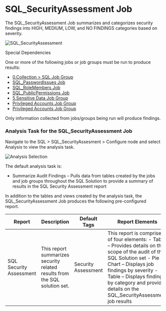# SQL_SecurityAssessment Job

The SQL_SecurityAssessment Job summarizes and categorizes security findings into HIGH, MEDIUM, LOW,
and NO FINDINGS categories based on severity.

![SQL_SecurityAssessment](/img/product_docs/accessanalyzer/solutions/databases/sql/sqljobgroup49.webp)

Special Dependencies

One or more of the following jobs or job groups must be run to produce results:

- [0.Collection > SQL Job Group](/docs/accessanalyzer/12.0/solutions/databases/sql/collection/overview.md)
- [SQL_PasswordIssues Job](/docs/accessanalyzer/12.0/solutions/databases/sql/usersroles/sql_passwordissues.md)
- [SQL_RoleMembers Job](/docs/accessanalyzer/12.0/solutions/databases/sql/usersroles/sql_rolemembers.md)
- [SQL_PublicPermissions Job](/docs/accessanalyzer/12.0/solutions/databases/sql/permissions/sql_publicpermissions.md)
- [5.Sensitive Data Job Group](/docs/accessanalyzer/12.0/solutions/databases/sql/sensitivedata/overview.md)
- [Privileged Accounts Job Group](/docs/accessanalyzer/12.0/solutions/windows/privilegedaccounts/overview.md)
- [Privileged Accounts Job Group](/docs/accessanalyzer/12.0/solutions/windows/privilegedaccounts/overview.md)

Only information collected from jobs/groups being run will produce findings.

### Analysis Task for the SQL_SecurityAssessment Job

Navigate to the SQL > SQL_SecurityAssesment > Configure node and select Analysis to view the
analysis task.

![Analysis Selection](/img/product_docs/accessanalyzer/solutions/databases/sql/sqljobgroup50.webp)

The default analysis task is:

- Summarize Audit Findings – Pulls data from tables created by the jobs and job groups throughout
  the SQL Solution to provide a summary of results in the SQL Security Assessment report

In addition to the tables and views created by the analysis task, the SQL_SecurityAssessment Job
produces the following pre-configured report.

| Report                  | Description                                                                | Default Tags        | Report Elements                                                                                                                                                                                                                                                                |
| ----------------------- | -------------------------------------------------------------------------- | ------------------- | ------------------------------------------------------------------------------------------------------------------------------------------------------------------------------------------------------------------------------------------------------------------------------ |
| SQL Security Assessment | This report summarizes security related results from the SQL solution set. | Security Assessment | This report is comprised of four elements: - Table – Provides details on the scope of the audit of the SQL Solution set - Pie Chart – Displays job findings by severity - Table – Displays findings by category and provides details on the SQL_SecurityAssessment job results |
